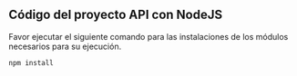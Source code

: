 ## Código del proyecto API con NodeJS

Favor ejecutar el siguiente comando para las instalaciones de los módulos necesarios para su ejecución.

```
npm install
```